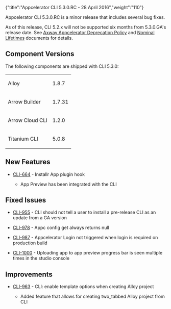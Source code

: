{"title":"Appcelerator CLI 5.3.0.RC - 28 April 2016","weight":"110"}

Appcelerator CLI 5.3.0.RC is a minor release that includes several bug fixes.

As of this release, CLI 5.2.x will not be supported six months from 5.3.0.GA's release date. See [Axway Appcelerator Deprecation Policy](/docs/appc/AMPLIFY_Appcelerator_Services_Overview/Axway_Appcelerator_Deprecation_Policy/) and [Nominal Lifetimes](/docs/appc/AMPLIFY_Appcelerator_Services_Overview/Axway_Appcelerator_Product_Lifecycle/#nominal-lifetimes) documents for details.

## Component Versions

The following components are shipped with CLI 5.3.0:

<table class="confluenceTable"><thead class=" "></thead><tfoot class=" "></tfoot><tbody class=" "><tr><td class="confluenceTd" rowspan="1" colspan="1"><p>Alloy</p></td><td class="confluenceTd" rowspan="1" colspan="1"><p>1.8.7</p></td></tr><tr><td class="confluenceTd" rowspan="1" colspan="1"><p>Arrow Builder</p></td><td class="confluenceTd" rowspan="1" colspan="1"><p>1.7.31</p></td></tr><tr><td class="confluenceTd" rowspan="1" colspan="1"><p>Arrow Cloud CLI</p></td><td class="confluenceTd" rowspan="1" colspan="1"><p>1.2.0</p></td></tr><tr><td class="confluenceTd" rowspan="1" colspan="1"><p>Titanium CLI</p></td><td class="confluenceTd" rowspan="1" colspan="1"><p>5.0.8</p></td></tr></tbody></table>

## New Features

* [CLI-664](https://jira.appcelerator.org/browse/CLI-664) - Installr App plugin hook

    * App Preview has been integrated with the CLI

## Fixed Issues

* [CLI-955](https://jira.appcelerator.org/browse/CLI-955) - CLI should not tell a user to install a pre-release CLI as an update from a GA version

* [CLI-978](https://jira.appcelerator.org/browse/CLI-978) - Appc config get <key> always returns null

* [CLI-987](https://jira.appcelerator.org/browse/CLI-987) - Appcelerator Login not triggered when login is required on production build

* [CLI-1000](https://jira.appcelerator.org/browse/CLI-1000) - Uploading app to app preview progress bar is seen multiple times in the studio console

## Improvements

* [CLI-963](https://jira.appcelerator.org/browse/CLI-963) - CLI: enable template options when creating Alloy project

    * Added feature that allows for creating two\_tabbed Alloy project from CLI
